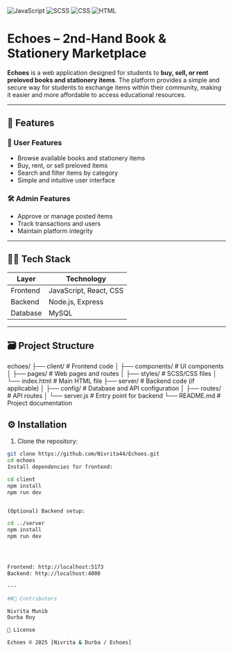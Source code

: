 ![JavaScript](https://img.shields.io/badge/JavaScript-F7DF1E?style=for-the-badge&logo=javascript&logoColor=black)
![SCSS](https://img.shields.io/badge/SCSS-CC6699?style=for-the-badge&logo=sass&logoColor=white)
![CSS](https://img.shields.io/badge/CSS-1572B6?style=for-the-badge&logo=css3&logoColor=white)
![HTML](https://img.shields.io/badge/HTML-E34F26?style=for-the-badge&logo=html5&logoColor=white)

# Echoes – 2nd-Hand Book & Stationery Marketplace

**Echoes** is a web application designed for students to **buy, sell, or rent preloved books and stationery items**. The platform provides a simple and secure way for students to exchange items within their community, making it easier and more affordable to access educational resources.

---

## 🚀 Features

### 👤 User Features
- Browse available books and stationery items  
- Buy, rent, or sell preloved items  
- Search and filter items by category  
- Simple and intuitive user interface  

### 🛠 Admin Features
- Approve or manage posted items  
- Track transactions and users  
- Maintain platform integrity  

---

## 🧑‍💻 Tech Stack

| Layer       | Technology           |
|------------|---------------------|
| Frontend    | JavaScript, React, CSS |
| Backend     |  Node.js, Express |
| Database    |  MySQL |

---
## 🗃️ Project Structure
echoes/
├── client/ # Frontend code
│ ├── components/ # UI components
│ ├── pages/ # Web pages and routes
│ ├── styles/ # SCSS/CSS files
│ └── index.html # Main HTML file
├── server/ # Backend code (if applicable)
│ ├── config/ # Database and API configuration
│ ├── routes/ # API routes
│ └── server.js # Entry point for backend
└── README.md # Project documentation


## ⚙️ Installation

1. Clone the repository:

```bash
git clone https://github.com/Nivrita44/Echoes.git
cd echoes
Install dependencies for frontend:

cd client
npm install
npm run dev


(Optional) Backend setup:

cd ../server
npm install
npm run dev




Frontend: http://localhost:5173
Backend: http://localhost:4000

---

##🤝 Contributors

Nivrita Munib
Durba Roy

🪪 License

Echoes © 2025 [Nivrita & Durba / Echoes]



